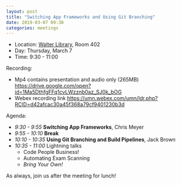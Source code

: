 ```yaml
---
layout: post
title: "Switching App Frameworks and Using Git Branching"
date: 2019-03-07 09:30
categories: meetings
---
```


- Location: [Walter Library](http://campusmaps.umn.edu/walter-library), Room 402
- Day: Thursday, March 7
- Time: 9:30 - 11:00

Recording:

- Mp4 contains presentation and audio only (265MB) https://drive.google.com/open?id=1Ma5DthfgFFq1cvLWzznb0az_SJ0k_bOG
- Webex recording link https://umn.webex.com/umn/ldr.php?RCID=d42afcac30a45f368a79cf9401230b3d

Agenda:

- *9:30 - 9:55* **Switching App Frameworks**, Chris Meyer
- *9:55 - 10:10* **Break**
- *10:10 - 10:35* **Using Git Branching and Build Pipelines**, Jack Brown
- *10:35 - 11:00* Lightning talks
  - Code People Business!
  - Automating Exam Scanning
  - _Bring Your Own!_

As always, join us after the meeting for lunch!

